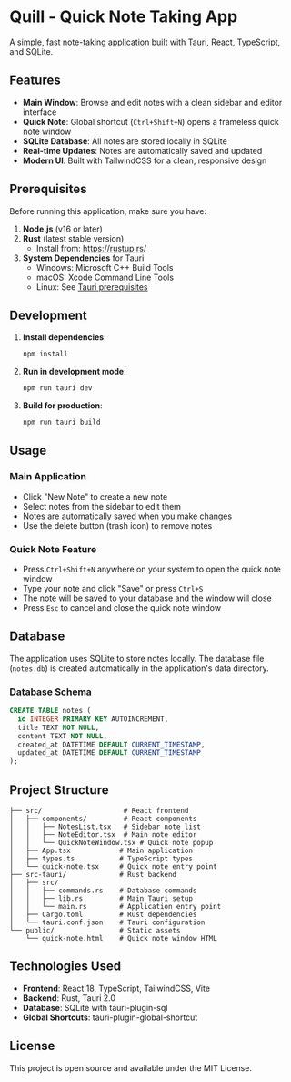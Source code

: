 # Quill - Quick Note Taking App

A simple, fast note-taking application built with Tauri, React, TypeScript, and SQLite.

## Features

- **Main Window**: Browse and edit notes with a clean sidebar and editor interface
- **Quick Note**: Global shortcut (`Ctrl+Shift+N`) opens a frameless quick note window
- **SQLite Database**: All notes are stored locally in SQLite
- **Real-time Updates**: Notes are automatically saved and updated
- **Modern UI**: Built with TailwindCSS for a clean, responsive design

## Prerequisites

Before running this application, make sure you have:

1. **Node.js** (v16 or later)
2. **Rust** (latest stable version)
   - Install from: https://rustup.rs/
3. **System Dependencies** for Tauri
   - Windows: Microsoft C++ Build Tools
   - macOS: Xcode Command Line Tools
   - Linux: See [Tauri prerequisites](https://tauri.app/start/prerequisites/)

## Development

1. **Install dependencies**:
   ```bash
   npm install
   ```

2. **Run in development mode**:
   ```bash
   npm run tauri dev
   ```

3. **Build for production**:
   ```bash
   npm run tauri build
   ```

## Usage

### Main Application
- Click "New Note" to create a new note
- Select notes from the sidebar to edit them
- Notes are automatically saved when you make changes
- Use the delete button (trash icon) to remove notes

### Quick Note Feature
- Press `Ctrl+Shift+N` anywhere on your system to open the quick note window
- Type your note and click "Save" or press `Ctrl+S`
- The note will be saved to your database and the window will close
- Press `Esc` to cancel and close the quick note window

## Database

The application uses SQLite to store notes locally. The database file (`notes.db`) is created automatically in the application's data directory.

### Database Schema

```sql
CREATE TABLE notes (
  id INTEGER PRIMARY KEY AUTOINCREMENT,
  title TEXT NOT NULL,
  content TEXT NOT NULL,
  created_at DATETIME DEFAULT CURRENT_TIMESTAMP,
  updated_at DATETIME DEFAULT CURRENT_TIMESTAMP
);
```

## Project Structure

```
├── src/                    # React frontend
│   ├── components/         # React components
│   │   ├── NotesList.tsx   # Sidebar note list
│   │   ├── NoteEditor.tsx  # Main note editor
│   │   └── QuickNoteWindow.tsx # Quick note popup
│   ├── App.tsx            # Main application
│   ├── types.ts           # TypeScript types
│   └── quick-note.tsx     # Quick note entry point
├── src-tauri/             # Rust backend
│   ├── src/
│   │   ├── commands.rs    # Database commands
│   │   ├── lib.rs         # Main Tauri setup
│   │   └── main.rs        # Application entry point
│   ├── Cargo.toml         # Rust dependencies
│   └── tauri.conf.json    # Tauri configuration
└── public/                # Static assets
    └── quick-note.html    # Quick note window HTML
```

## Technologies Used

- **Frontend**: React 18, TypeScript, TailwindCSS, Vite
- **Backend**: Rust, Tauri 2.0
- **Database**: SQLite with tauri-plugin-sql
- **Global Shortcuts**: tauri-plugin-global-shortcut

## License

This project is open source and available under the MIT License.